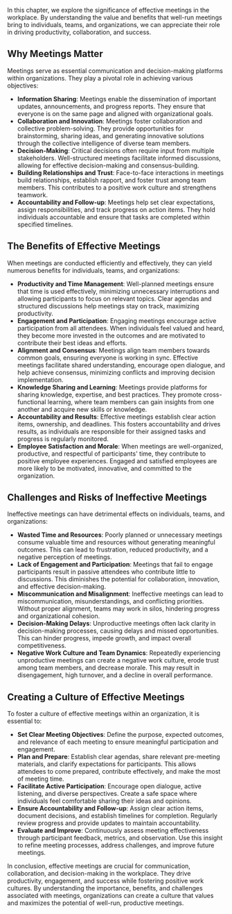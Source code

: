 
In this chapter, we explore the significance of effective meetings in the workplace. By understanding the value and benefits that well-run meetings bring to individuals, teams, and organizations, we can appreciate their role in driving productivity, collaboration, and success.

**Why Meetings Matter**
-----------------------

Meetings serve as essential communication and decision-making platforms within organizations. They play a pivotal role in achieving various objectives:

* **Information Sharing**: Meetings enable the dissemination of important updates, announcements, and progress reports. They ensure that everyone is on the same page and aligned with organizational goals.
* **Collaboration and Innovation**: Meetings foster collaboration and collective problem-solving. They provide opportunities for brainstorming, sharing ideas, and generating innovative solutions through the collective intelligence of diverse team members.
* **Decision-Making**: Critical decisions often require input from multiple stakeholders. Well-structured meetings facilitate informed discussions, allowing for effective decision-making and consensus-building.
* **Building Relationships and Trust**: Face-to-face interactions in meetings build relationships, establish rapport, and foster trust among team members. This contributes to a positive work culture and strengthens teamwork.
* **Accountability and Follow-up**: Meetings help set clear expectations, assign responsibilities, and track progress on action items. They hold individuals accountable and ensure that tasks are completed within specified timelines.

**The Benefits of Effective Meetings**
--------------------------------------

When meetings are conducted efficiently and effectively, they can yield numerous benefits for individuals, teams, and organizations:

* **Productivity and Time Management**: Well-planned meetings ensure that time is used effectively, minimizing unnecessary interruptions and allowing participants to focus on relevant topics. Clear agendas and structured discussions help meetings stay on track, maximizing productivity.
* **Engagement and Participation**: Engaging meetings encourage active participation from all attendees. When individuals feel valued and heard, they become more invested in the outcomes and are motivated to contribute their best ideas and efforts.
* **Alignment and Consensus**: Meetings align team members towards common goals, ensuring everyone is working in sync. Effective meetings facilitate shared understanding, encourage open dialogue, and help achieve consensus, minimizing conflicts and improving decision implementation.
* **Knowledge Sharing and Learning**: Meetings provide platforms for sharing knowledge, expertise, and best practices. They promote cross-functional learning, where team members can gain insights from one another and acquire new skills or knowledge.
* **Accountability and Results**: Effective meetings establish clear action items, ownership, and deadlines. This fosters accountability and drives results, as individuals are responsible for their assigned tasks and progress is regularly monitored.
* **Employee Satisfaction and Morale**: When meetings are well-organized, productive, and respectful of participants' time, they contribute to positive employee experiences. Engaged and satisfied employees are more likely to be motivated, innovative, and committed to the organization.

**Challenges and Risks of Ineffective Meetings**
------------------------------------------------

Ineffective meetings can have detrimental effects on individuals, teams, and organizations:

* **Wasted Time and Resources**: Poorly planned or unnecessary meetings consume valuable time and resources without generating meaningful outcomes. This can lead to frustration, reduced productivity, and a negative perception of meetings.
* **Lack of Engagement and Participation**: Meetings that fail to engage participants result in passive attendees who contribute little to discussions. This diminishes the potential for collaboration, innovation, and effective decision-making.
* **Miscommunication and Misalignment**: Ineffective meetings can lead to miscommunication, misunderstandings, and conflicting priorities. Without proper alignment, teams may work in silos, hindering progress and organizational cohesion.
* **Decision-Making Delays**: Unproductive meetings often lack clarity in decision-making processes, causing delays and missed opportunities. This can hinder progress, impede growth, and impact overall competitiveness.
* **Negative Work Culture and Team Dynamics**: Repeatedly experiencing unproductive meetings can create a negative work culture, erode trust among team members, and decrease morale. This may result in disengagement, high turnover, and a decline in overall performance.

**Creating a Culture of Effective Meetings**
--------------------------------------------

To foster a culture of effective meetings within an organization, it is essential to:

* **Set Clear Meeting Objectives**: Define the purpose, expected outcomes, and relevance of each meeting to ensure meaningful participation and engagement.
* **Plan and Prepare**: Establish clear agendas, share relevant pre-meeting materials, and clarify expectations for participants. This allows attendees to come prepared, contribute effectively, and make the most of meeting time.
* **Facilitate Active Participation**: Encourage open dialogue, active listening, and diverse perspectives. Create a safe space where individuals feel comfortable sharing their ideas and opinions.
* **Ensure Accountability and Follow-up**: Assign clear action items, document decisions, and establish timelines for completion. Regularly review progress and provide updates to maintain accountability.
* **Evaluate and Improve**: Continuously assess meeting effectiveness through participant feedback, metrics, and observation. Use this insight to refine meeting processes, address challenges, and improve future meetings.

In conclusion, effective meetings are crucial for communication, collaboration, and decision-making in the workplace. They drive productivity, engagement, and success while fostering positive work cultures. By understanding the importance, benefits, and challenges associated with meetings, organizations can create a culture that values and maximizes the potential of well-run, productive meetings.
